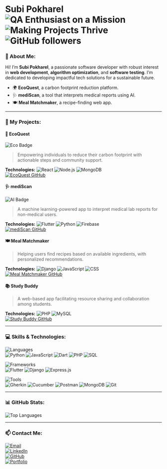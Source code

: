 
# **Subi Pokharel** ![QA Enthusiast on a Mission](https://img.shields.io/badge/QA%20Enthusiast%20on%20a%20Mission-brightgreen?style=flat-square) ![Making Projects Thrive](https://img.shields.io/badge/Making%20Projects%20Thrive-blue?style=flat-square) ![GitHub followers](https://img.shields.io/github/followers/subiiiiiii?label=Follow%20Me&style=social)


### **📌 About Me:**

Hi! I’m **Subi Pokharel**, a passionate software developer with robust interest in **web development**, **algorithm optimization**, and **software testing**. I’m dedicated to developing impactful tech solutions for a sustainable future.

- 🌍 **EcoQuest**, a carbon footprint reduction platform.
- 🩺 **mediScan**, a tool that interprets medical reports using AI.
- 🍽 **Meal Matchmaker**, a recipe-finding web app.

---

### **🚀 My Projects:**

#### 🌱 **EcoQuest**  
![Eco Badge](https://img.shields.io/badge/Sustainability-EcoFriendly-brightgreen)  
> Empowering individuals to reduce their carbon footprint with actionable steps and community support.

**Technologies:** ![React](https://img.shields.io/badge/React-20232A?style=flat-square&logo=react) ![Node.js](https://img.shields.io/badge/Node.js-43853D?style=flat-square&logo=node-dot-js) ![MongoDB](https://img.shields.io/badge/MongoDB-4EA94B?style=flat-square&logo=mongodb)  
[![EcoQuest GitHub](https://img.shields.io/badge/GitHub-EcoQuest-blue?style=flat-square&logo=github)](https://github.com/subiiiiiii/ecoQuest)

#### 🩺 **mediScan**  
![AI Badge](https://img.shields.io/badge/AI-Powered-blue)  
> A machine learning-powered app to interpret medical lab reports for non-medical users.

**Technologies:** ![Flutter](https://img.shields.io/badge/Flutter-02569B?style=flat-square&logo=flutter) ![Python](https://img.shields.io/badge/Python-FFD43B?style=flat-square&logo=python) ![Firebase](https://img.shields.io/badge/Firebase-FFCA28?style=flat-square&logo=firebase)  
[![mediScan GitHub](https://img.shields.io/badge/GitHub-mediScan-blue?style=flat-square&logo=github)](https://github.com/subiiiiiii/mediScan)

#### 🍽 **Meal Matchmaker**  
> Helping users find recipes based on available ingredients, with personalized recommendations.

**Technologies:** ![Django](https://img.shields.io/badge/Django-092E20?style=flat-square&logo=django) ![JavaScript](https://img.shields.io/badge/JavaScript-323330?style=flat-square&logo=javascript) ![CSS](https://img.shields.io/badge/CSS-1572B6?style=flat-square&logo=css3)  
[![Meal Matchmaker GitHub](https://img.shields.io/badge/GitHub-Meal%20Matchmaker-blue?style=flat-square&logo=github)](https://github.com/subiiiiiii/meal-matchmaker)

#### 📚 **Study Buddy**  
> A web-based app facilitating resource sharing and collaboration among students.

**Technologies:** ![PHP](https://img.shields.io/badge/PHP-777BB4?style=flat-square&logo=php) ![MySQL](https://img.shields.io/badge/MySQL-4479A1?style=flat-square&logo=mysql)  
[![Study Buddy GitHub](https://img.shields.io/badge/GitHub-StudyBuddy-blue?style=flat-square&logo=github)](https://github.com/subiiiiiii/StudyBuddy)

---
### **💻 Skills & Technologies:**

![Languages](https://img.shields.io/badge/-Languages-blue?style=flat-square)  
![Python](https://img.shields.io/badge/Python-FFD43B?style=flat-square&logo=python) ![JavaScript](https://img.shields.io/badge/JavaScript-323330?style=flat-square&logo=javascript) ![Dart](https://img.shields.io/badge/Dart-0175C2?style=flat-square&logo=dart) ![PHP](https://img.shields.io/badge/PHP-777BB4?style=flat-square&logo=php) ![SQL](https://img.shields.io/badge/SQL-003B57?style=flat-square&logo=sql)  

![Frameworks](https://img.shields.io/badge/-Frameworks-orange?style=flat-square)  
![Flutter](https://img.shields.io/badge/Flutter-02569B?style=flat-square&logo=flutter) ![Django](https://img.shields.io/badge/Django-092E20?style=flat-square&logo=django) ![Express.js](https://img.shields.io/badge/Express.js-000000?style=flat-square&logo=express)

![Tools](https://img.shields.io/badge/-Tools-yellow?style=flat-square)  
![Gherkin](https://img.shields.io/badge/Gherkin-22C55E?style=flat-square) ![Cucumber](https://img.shields.io/badge/Cucumber-23D96C?style=flat-square&logo=cucumber)  ![Postman](https://img.shields.io/badge/Postman-FF6C37?style=flat-square&logo=postman) ![MongoDB](https://img.shields.io/badge/MongoDB-4EA94B?style=flat-square&logo=mongodb)  ![Git](https://img.shields.io/badge/Git-F05032?style=flat-square&logo=git)

---

### **📊 GitHub Stats:**

![Top Languages](https://github-readme-stats.vercel.app/api/top-langs/?username=subiiiiiii&layout=compact&theme=radical)

---

### **📫 Contact Me:**

[![Email](https://img.shields.io/badge/Email-pokharelsubi@gmail.com-2C3E50?style=flat-square&logo=gmail)](mailto:pokharelsubi@gmail.com)  
[![LinkedIn](https://img.shields.io/badge/LinkedIn-Subi%20Pokharel-0A66C2?style=flat-square&logo=linkedin)](http://www.linkedin.com/in/subipokhrel)  
[![GitHub](https://img.shields.io/badge/GitHub-subiiiiiii-181717?style=flat-square&logo=github)](https://github.com/subiiiiiii)  
[![Portfolio](https://img.shields.io/badge/Portfolio-Visit%20My%20Website-0E76A8?style=flat-square)](http://www.subi.com.np)

